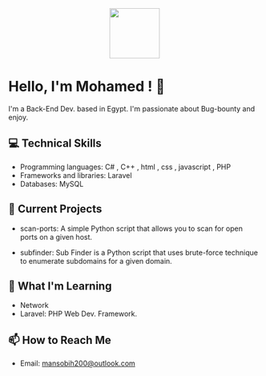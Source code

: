 <div id="header" align="center">
  <img src="https://media.giphy.com/media/M9gbBd9nbDrOTu1Mqx/giphy.gif" width="100"/>
</div>

# Hello, I'm Mohamed ! 👋

I'm a Back-End Dev. based in Egypt. I'm passionate about Bug-bounty and enjoy.



## 💻 Technical Skills

- Programming languages: C# , C++ , html , css , javascript , PHP
- Frameworks and libraries: Laravel
- Databases: MySQL 



## 🔭 Current Projects

- scan-ports: A simple Python script that allows you to scan for open ports on a given host.

- subfinder: Sub Finder is a Python script that uses brute-force technique to enumerate subdomains for a given domain.


## 🌱 What I'm Learning

- Network
- Laravel: PHP Web Dev. Framework.



## 📫 How to Reach Me

- Email: mansobih200@outlook.com

